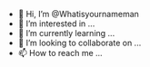 - 👋 Hi, I’m @Whatisyournameman
- 👀 I’m interested in ...
- 🌱 I’m currently learning ...
- 💞️ I’m looking to collaborate on ...
- 📫 How to reach me ...

<!---
Whatisyournameman/Whatisyournameman is a ✨ special ✨ repository because its `README.md` (this file) appears on your GitHub profile.
You can click the Preview link to take a look at your changes.
--->
